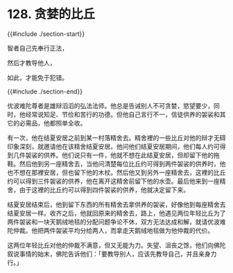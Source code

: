 # 128. 贪婪的比丘
{{#include ./section-start}}

智者自己先奉行正法，

然后才教导他人，

如此，才能免于犯错。

{{#include ./section-end}}

优波难陀尊者是雄辩滔滔的弘法法师。他总是告诫别人不可贪婪，慾望要少，同时，他经常说知足、节俭和苦行的功德。但他自己言行不一，信徒供养的袈裟和其它的必需品，他都照单全收。

有一次，他在结夏安居之前到某一村落精舍去。精舍裡的一些比丘对他的辩才无碍印象深刻，就邀请他在该精舍结夏安居。他问他们结夏安居期间，他们每人约可得到几件袈裟的供养。他们说只有一件，他就不想在此结夏安居，但却留下他的拖鞋。然后他到另一座精舍去，当他问清楚每位比丘约可得到两件袈裟的供养时，他也不想在那裡安居，但也留下他的木杖。然后他又到另外一座精舍去，这裡的比丘约可以得到三件袈裟的供养，他在离开这精舍前留下他的水壶。最后他来到一座精舍，由于这裡的比丘约可以得到四件袈裟的供养，他就决定留下来。

结夏安居结束后，他到留下东西的所有精舍去拿供养的袈裟，好像他到每座精舍去结夏安居一样。收齐之后，他就回原来的精舍去，路上，他遇见两位年轻比丘为了两件袈裟和一块天鹅绒地毯的分配问题争论不休，双方无法达成和解，就请优波难陀仲裁。他把两件袈裟平均分给两人，而拿走天鹅绒地毯做为他仲裁的代价。

这两位年轻比丘对他的仲裁不满意，但又无能为力。失望、沮丧之馀，他们向佛陀叙说事情的始末，佛陀告诉他们：「要教导别人，应该先教导自己，并且亲身力行。」

